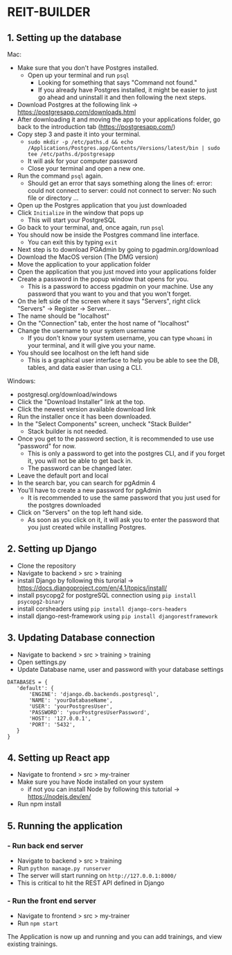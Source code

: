 # REIT-BUILDER
## 1. Setting up the database

Mac:
- Make sure that you don't have Postgres installed.
	- Open up your terminal and run `psql`
		- Looking for something that says "Command not found."
		- If you already have Postgres installed, it might be easier to just go ahead and uninstall it and then following the next steps.
- Download Postgres at the following link -> https://postgresapp.com/downloads.html
- After downloading it and moving the app to your applications folder, go back to the introduction tab (https://postgresapp.com/)
- Copy step 3 and paste it into your terminal.
	- `sudo mkdir -p /etc/paths.d && echo /Applications/Postgres.app/Contents/Versions/latest/bin | sudo tee /etc/paths.d/postgresapp`
	- It will ask for your computer password
	- Close your terminal and open a new one.
- Run the command `psql` again.
	- Should get an error that says something along the lines of:
		error: could not connect to server: could not connect to server: No such file or directory ...
- Open up the Postgres application that you just downloaded
- Click `Initialize` in the window that pops up
	- This will start your PostgreSQL
- Go back to your terminal, and, once again, run `psql`
- You should now be inside the Postgres command line interface.
	- You can exit this by typing `exit`
- Next step is to download PGAdmin by going to pgadmin.org/download
- Download the MacOS version (The DMG version)
- Move the application to your application folder
- Open the application that you just moved into your applications folder
- Create a password in the popup window that opens for you.
	- This is a password to access pgadmin on your machine. Use any password that you want to you and that you won't forget.
- On the left side of the screen where it says "Servers", right click "Servers" -> Register -> Server...
- The name should be "localhost"
- On the "Connection" tab, enter the host name of "localhost"
- Change the username to your system username
	- If you don't know your system username, you can type `whoami` in your terminal, and it will give you your name.
- You should see localhost on the left hand side
	- This is a graphical user interface to help you be able to see the DB, tables, and data easier than using a CLI.

Windows: 
- postgresql.org/download/windows
- Click the "Download Installer" link at the top.
- Click the newest version available download link
- Run the installer once it has been downloaded.
- In the "Select Components" screen, uncheck "Stack Builder"
	- Stack builder is not needed.
- Once you get to the password section, it is recommended to use use "password" for now.
	- This is only a password to get into the postgres CLI, and if you forget it, you will not be able to get back in.
	- The password can be changed later.
- Leave the default port and local
- In the search bar, you can search for pgAdmin 4
- You'll have to create a new password for pgAdmin
	- It is recommended to use the same password that you just used for the postgres downloaded
- Click on "Servers" on the top left hand side.
	- As soon as you click on it, it will ask you to enter the password that you just created while installing Postgres.
  
## 2. Setting up Django
 - Clone the repository 
 - Navigate to backend > src > training
 - install Django by following this turorial -> https://docs.djangoproject.com/en/4.1/topics/install/
 - install psycopg2 for postgreSQL connection using `pip install psycopg2-binary`
 - install corsheaders using `pip install django-cors-headers`
 - install django-rest-framework using `pip install djangorestframework`
 
## 3. Updating Database connection
 - Navigate to backend > src > training > training 
 - Open settings.py
 - Update Database name, user and password with your database settings
 ```
 DATABASES = {
    'default': {
        'ENGINE': 'django.db.backends.postgresql',
        'NAME': 'yourDatabaseName',
        'USER': 'yourPostgresUser',
        'PASSWORD': 'yourPostgresUserPassword',
        'HOST': '127.0.0.1',
        'PORT': '5432',
    }
}
 ```
## 4. Setting up React app
- Navigate to frontend > src > my-trainer
- Make sure you have Node installed on your system 
  - if not you can install Node by following this tutorial -> https://nodejs.dev/en/
- Run npm install

## 5. Running the application

### - Run back end server
- Navigate to backend > src > training 
- Run `python manage.py runserver`
- The server will start running on `http://127.0.0.1:8000/`
- This is critical to hit the REST API defined in Django

### - Run the front end server
- Navigate to frontend > src > my-trainer
- Run `npm start`

The Application is now up and running and you can add trainings, and view existing trainings.

 
